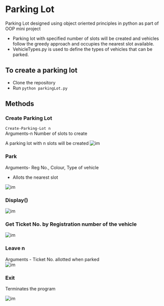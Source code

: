 # Parking Lot


 Parking Lot designed using object oriented principles in python as part of OOP mini project
 * Parking lot with specified number of slots will be created and vehicles follow the greedy approach and occupies the nearest slot available.
 * VehicleTypes.py is used to define the types of vehicles that can be parked.

 ## To create a parking lot 
 
 * Clone the repository 
 * Run ```python parkingLot.py```

 ## Methods

 ### **Create Parking Lot**        
   

 ```Create-Parking-Lot n ```   
 Arguments-n Number of slots to create

 A parking lot with n slots will be created
![im](/img/1.png)

### **Park**
Arguments- Reg No., Colour, Type of vehicle   
* Allots the nearest slot

![im](/img/2.png)

### **Display()**
![im](/img/3.png)

### Get Ticket No. by Registration number of the vehicle
![im](/img/5.png)



### **Leave n**
Arguments - Ticket No. allotted when parked    
![im](/img/4.png)


### **Exit**
Terminates the program

![im](/img/6.png)




